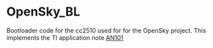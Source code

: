 # OpenSky_BL

Bootloader code for the cc2510 used for for the OpenSky project.
This implements the TI application note [AN101](http://www.ti.com/lit/an/swra371a/swra371a.pdf)
